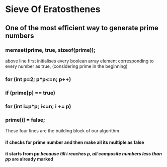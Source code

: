 # Sieve Of Eratosthenes
## One of the most efficient way to generate prime numbers
### memset(prime, true, sizeof(prime));
above line first initialises every boolean array element corresponding to every number as true, (considering prime in the beginning)

### for (int p=2; p*p<=n; p++)
### if (prime[p] == true)
### for (int i=p*p; i<=n; i += p)
### prime[i] = false;
These four lines are the building block of our algorithm

#### if checks for prime number and then make all its multiple as false
#### it starts from p*p because till i reaches p, all composite numbers less than p*p are already marked
